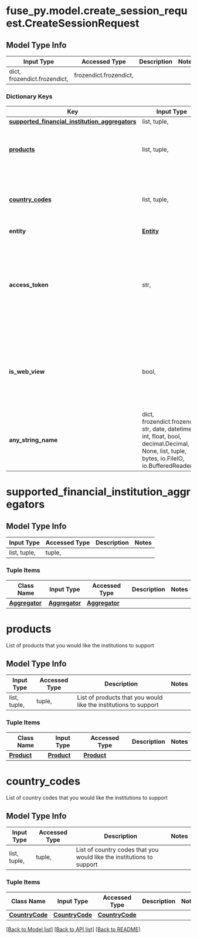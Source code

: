 # fuse_py.model.create_session_request.CreateSessionRequest

## Model Type Info
Input Type | Accessed Type | Description | Notes
------------ | ------------- | ------------- | -------------
dict, frozendict.frozendict,  | frozendict.frozendict,  |  | 

### Dictionary Keys
Key | Input Type | Accessed Type | Description | Notes
------------ | ------------- | ------------- | ------------- | -------------
**[supported_financial_institution_aggregators](#supported_financial_institution_aggregators)** | list, tuple,  | tuple,  |  | [optional] 
**[products](#products)** | list, tuple,  | tuple,  | List of products that you would like the institutions to support | [optional] 
**[country_codes](#country_codes)** | list, tuple,  | tuple,  | List of country codes that you would like the institutions to support | [optional] 
**entity** | [**Entity**](Entity.md) | [**Entity**](Entity.md) |  | [optional] 
**access_token** | str,  | str,  | The fuse access token for an existing account integration. This will perform the process to reconnect an existing disconnected account. | [optional] 
**is_web_view** | bool,  | BoolClass,  | Set to false for web SDKs (e.g., React), and true for mobile SDKs (e.g., React Native, Flutter, iOS, Android). | [optional] 
**any_string_name** | dict, frozendict.frozendict, str, date, datetime, int, float, bool, decimal.Decimal, None, list, tuple, bytes, io.FileIO, io.BufferedReader | frozendict.frozendict, str, BoolClass, decimal.Decimal, NoneClass, tuple, bytes, FileIO | any string name can be used but the value must be the correct type | [optional]

# supported_financial_institution_aggregators

## Model Type Info
Input Type | Accessed Type | Description | Notes
------------ | ------------- | ------------- | -------------
list, tuple,  | tuple,  |  | 

### Tuple Items
Class Name | Input Type | Accessed Type | Description | Notes
------------- | ------------- | ------------- | ------------- | -------------
[**Aggregator**](Aggregator.md) | [**Aggregator**](Aggregator.md) | [**Aggregator**](Aggregator.md) |  | 

# products

List of products that you would like the institutions to support

## Model Type Info
Input Type | Accessed Type | Description | Notes
------------ | ------------- | ------------- | -------------
list, tuple,  | tuple,  | List of products that you would like the institutions to support | 

### Tuple Items
Class Name | Input Type | Accessed Type | Description | Notes
------------- | ------------- | ------------- | ------------- | -------------
[**Product**](Product.md) | [**Product**](Product.md) | [**Product**](Product.md) |  | 

# country_codes

List of country codes that you would like the institutions to support

## Model Type Info
Input Type | Accessed Type | Description | Notes
------------ | ------------- | ------------- | -------------
list, tuple,  | tuple,  | List of country codes that you would like the institutions to support | 

### Tuple Items
Class Name | Input Type | Accessed Type | Description | Notes
------------- | ------------- | ------------- | ------------- | -------------
[**CountryCode**](CountryCode.md) | [**CountryCode**](CountryCode.md) | [**CountryCode**](CountryCode.md) |  | 

[[Back to Model list]](../../README.md#documentation-for-models) [[Back to API list]](../../README.md#documentation-for-api-endpoints) [[Back to README]](../../README.md)

